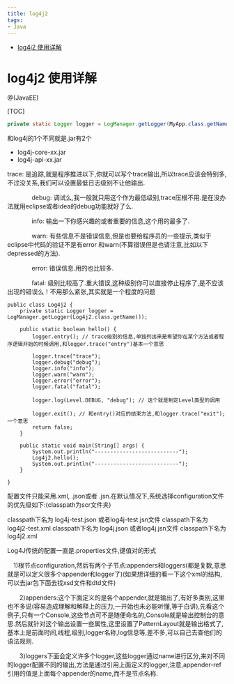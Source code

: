 ```yaml
---
title: log4j2
tags:
- Java
---
```

<!-- TOC -->

- [log4j2 使用详解](#log4j2-使用详解)

<!-- /TOC -->
# log4j2 使用详解

@(JavaEE)


[TOC]

```java
private static Logger logger = LogManager.getLogger(MyApp.class.getName());
```

和log4j的1个不同就是.jar有2个

* log4j-core-xx.jar
* log4j-api-xx.jar


trace: 是追踪,就是程序推进以下,你就可以写个trace输出,所以trace应该会特别多,不过没关系,我们可以设置最低日志级别不让他输出.

　　　　debug: 调试么,我一般就只用这个作为最低级别,trace压根不用.是在没办法就用eclipse或者idea的debug功能就好了么.

　　　　info: 输出一下你感兴趣的或者重要的信息,这个用的最多了.

　　　　warn: 有些信息不是错误信息,但是也要给程序员的一些提示,类似于eclipse中代码的验证不是有error 和warn(不算错误但是也请注意,比如以下depressed的方法).

　　　　error: 错误信息.用的也比较多.

　　　　fatal: 级别比较高了.重大错误,这种级别你可以直接停止程序了,是不应该出现的错误么！不用那么紧张,其实就是一个程度的问题

```
public class Log4j2 {
	private static Logger logger = LogManager.getLogger(Log4j2.class.getName());

	public static boolean hello() {
		logger.entry(); // trace级别的信息,单独列出来是希望你在某个方法或者程序逻辑开始的时候调用,和logger.trace("entry")基本一个意思

		logger.trace("trace");
		logger.debug("debug");
		logger.info("info");
		logger.warn("warn");
		logger.error("error");
		logger.fatal("fatal");

		logger.log(Level.DEBUG, "debug"); // 这个就是制定Level类型的调用

		logger.exit(); // 和entry()对应的结束方法,和logger.trace("exit");一个意思
		return false;
	}

	public static void main(String[] args) {
		System.out.println("---------------------------");
		Log4j2.hello();
		System.out.println("---------------------------");
	}

}
```

配置文件只能采用.xml, .json或者 .jsn.在默认情况下,系统选择configuration文件的优先级如下:(classpath为scr文件夹)

classpath下名为 log4j-test.json 或者log4j-test.jsn文件
classpath下名为 log4j2-test.xml
classpath下名为 log4j.json 或者log4j.jsn文件
classpath下名为 log4j2.xml

Log4J传统的配置一直是.properties文件,键值对的形式





　1)根节点configuration,然后有两个子节点:appenders和loggers(都是复数,意思就是可以定义很多个appender和logger了)(如果想详细的看一下这个xml的结构,可以去jar包下面去找xsd文件和dtd文件)

　　2)appenders:这个下面定义的是各个appender,就是输出了,有好多类别,这里也不多说(容易造成理解和解释上的压力,一开始也未必能听懂,等于白讲),先看这个例子,只有一个Console,这些节点可不是随便命名的,Console就是输出控制台的意思.然后就针对这个输出设置一些属性,这里设置了PatternLayout就是输出格式了,基本上是前面时间,线程,级别,logger名称,log信息等,差不多,可以自己去查他们的语法规则.

　　3)loggers下面会定义许多个logger,这些logger通过name进行区分,来对不同的logger配置不同的输出,方法是通过引用上面定义的logger,注意,appender-ref引用的值是上面每个appender的name,而不是节点名称.